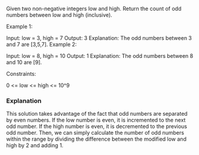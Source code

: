 Given two non-negative integers low and high. Return the count of odd numbers between low and high (inclusive).

 

Example 1:

Input: low = 3, high = 7
Output: 3
Explanation: The odd numbers between 3 and 7 are [3,5,7].
Example 2:

Input: low = 8, high = 10
Output: 1
Explanation: The odd numbers between 8 and 10 are [9].
 

Constraints:

0 <= low <= high <= 10^9


### Explanation 
This solution takes advantage of the fact that odd numbers are separated by even numbers. If the low number is even, it is incremented to the next odd number. If the high number is even, it is decremented to the previous odd number. Then, we can simply calculate the number of odd numbers within the range by dividing the difference between the modified low and high by 2 and adding 1.
